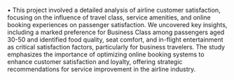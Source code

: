 •	This project involved a detailed analysis of airline customer satisfaction, focusing on the influence of travel class, service amenities, and online booking experiences on passenger satisfaction. We uncovered key insights, including a marked preference for Business Class among passengers aged 30-50 and identified food quality, seat comfort, and in-flight entertainment as critical satisfaction factors, particularly for business travelers. The study emphasizes the importance of optimizing online booking systems to enhance customer satisfaction and loyalty, offering strategic recommendations for service improvement in the airline industry.
